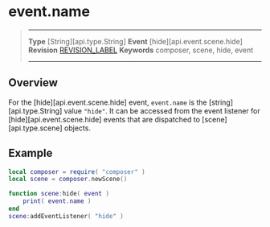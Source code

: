 
# event.name

> --------------------- ------------------------------------------------------------------------------------------
> __Type__              [String][api.type.String]
> __Event__             [hide][api.event.scene.hide]
> __Revision__          [REVISION_LABEL](REVISION_URL)
> __Keywords__          composer, scene, hide, event
> --------------------- ------------------------------------------------------------------------------------------

## Overview

For the [hide][api.event.scene.hide] event, `event.name` is the [string][api.type.String] value `"hide"`. It can be accessed from the event listener for [hide][api.event.scene.hide] events that are dispatched to [scene][api.type.scene] objects.


## Example

``````lua
local composer = require( "composer" )
local scene = composer.newScene()

function scene:hide( event )
    print( event.name )
end
scene:addEventListener( "hide" )
``````